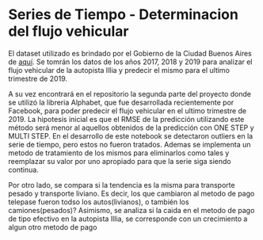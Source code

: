 # **Series de Tiempo - Determinacion del flujo vehicular**


El dataset utilizado es brindado por el Gobierno de la Ciudad Buenos Aires de [aquí](https://data.buenosaires.gob.ar/dataset/flujo-vehicular-por-unidades-peaje-ausa).  Se tomrán los datos de los años 2017, 2018 y 2019 para analizar el flujo vehicular de la autopista Illia y predecir el mismo para el ultimo trimestre de 2019.

A su vez encontrará en el repositorio la segunda parte del proyecto donde se utilizó la libreria Alphabet, que fue desarrollada recientemente por Facebook, para poder predecir el flujo vehicular en el ultimo trimestre de 2019.  La hipotesis inicial es que el RMSE de la predicción utilizando este método será menor al aquellos obtenidos de la predicción con ONE STEP y MULTI STEP. En el desarrollo de este notebook se detectaron outliers en la serie de tiempo, pero estos no fueron tratados.  Ademas se implementa un metodo de tratamiento de los mismos para eliminarlos como tales y reemplazar su valor por uno apropiado para que la serie siga siendo continua. 

Por otro lado, se compara si la tendencia es la misma para transporte pesado y transporte liviano. Es decir, los que cambiaron al metodo de pago telepase fueron todso los autos(livianos), o también los camiones(pesados)? Asimismo, se analiza si la caida en el metodo de pago de tipo efectivo en la autopista Illia, se corresponde con un crecimiento a algun otro metodo de pago
